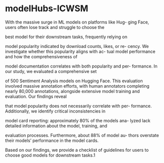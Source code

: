 # modelHubs-ICWSM
With the massive surge in ML models on platforms like Hug-
ging Face, users often lose track and struggle to choose the

best model for their downstream tasks, frequently relying on

model popularity indicated by download counts, likes, or re-
cency. We investigate whether this popularity aligns with ac-
tual model performance and how the comprehensiveness of

model documentation correlates with both popularity and per-
formance. In our study, we evaluated a comprehensive set

of 500 Sentiment Analysis models on Hugging Face. This
evaluation involved massive annotation efforts, with human
annotators completing nearly 80,000 annotations, alongside
extensive model training and evaluation. Our findings reveal

that model popularity does not necessarily correlate with per-
formance. Additionally, we identify critical inconsistencies in

model card reporting: approximately 80% of the models ana-
lyzed lack detailed information about the model, training, and

evaluation processes. Furthermore, about 88% of model au-
thors overstate their models’ performance in the model cards.

Based on our findings, we provide a checklist of guidelines
for users to choose good models for downstream tasks.1
